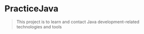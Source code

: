# PracticeJava

> This project is to learn and contact Java development-related technologies and tools
